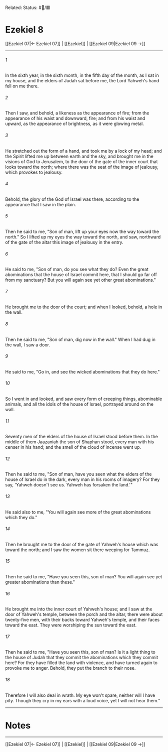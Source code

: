 Related:
Status: #📖/🟥
# Ezekiel 8

[[Ezekiel 07|← Ezekiel 07]] | [[Ezekiel]] | [[Ezekiel 09|Ezekiel 09 →]]
***



###### 1 
In the sixth year, in the sixth month, in the fifth day of the month, as I sat in my house, and the elders of Judah sat before me, the Lord Yahweh's hand fell on me there. 

###### 2 
Then I saw, and behold, a likeness as the appearance of fire; from the appearance of his waist and downward, fire; and from his waist and upward, as the appearance of brightness, as it were glowing metal. 

###### 3 
He stretched out the form of a hand, and took me by a lock of my head; and the Spirit lifted me up between earth and the sky, and brought me in the visions of God to Jerusalem, to the door of the gate of the inner court that looks toward the north; where there was the seat of the image of jealousy, which provokes to jealousy. 

###### 4 
Behold, the glory of the God of Israel was there, according to the appearance that I saw in the plain. 

###### 5 
Then he said to me, "Son of man, lift up your eyes now the way toward the north." So I lifted up my eyes the way toward the north, and saw, northward of the gate of the altar this image of jealousy in the entry. 

###### 6 
He said to me, "Son of man, do you see what they do? Even the great abominations that the house of Israel commit here, that I should go far off from my sanctuary? But you will again see yet other great abominations." 

###### 7 
He brought me to the door of the court; and when I looked, behold, a hole in the wall. 

###### 8 
Then he said to me, "Son of man, dig now in the wall." When I had dug in the wall, I saw a door. 

###### 9 
He said to me, "Go in, and see the wicked abominations that they do here." 

###### 10 
So I went in and looked, and saw every form of creeping things, abominable animals, and all the idols of the house of Israel, portrayed around on the wall. 

###### 11 
Seventy men of the elders of the house of Israel stood before them. In the middle of them Jaazaniah the son of Shaphan stood, every man with his censer in his hand; and the smell of the cloud of incense went up. 

###### 12 
Then he said to me, "Son of man, have you seen what the elders of the house of Israel do in the dark, every man in his rooms of imagery? For they say, 'Yahweh doesn't see us. Yahweh has forsaken the land.'" 

###### 13 
He said also to me, "You will again see more of the great abominations which they do." 

###### 14 
Then he brought me to the door of the gate of Yahweh's house which was toward the north; and I saw the women sit there weeping for Tammuz. 

###### 15 
Then he said to me, "Have you seen this, son of man? You will again see yet greater abominations than these." 

###### 16 
He brought me into the inner court of Yahweh's house; and I saw at the door of Yahweh's temple, between the porch and the altar, there were about twenty-five men, with their backs toward Yahweh's temple, and their faces toward the east. They were worshiping the sun toward the east. 

###### 17 
Then he said to me, "Have you seen this, son of man? Is it a light thing to the house of Judah that they commit the abominations which they commit here? For they have filled the land with violence, and have turned again to provoke me to anger. Behold, they put the branch to their nose. 

###### 18 
Therefore I will also deal in wrath. My eye won't spare, neither will I have pity. Though they cry in my ears with a loud voice, yet I will not hear them."

---
# Notes


***
[[Ezekiel 07|← Ezekiel 07]] | [[Ezekiel]] | [[Ezekiel 09|Ezekiel 09 →]]
